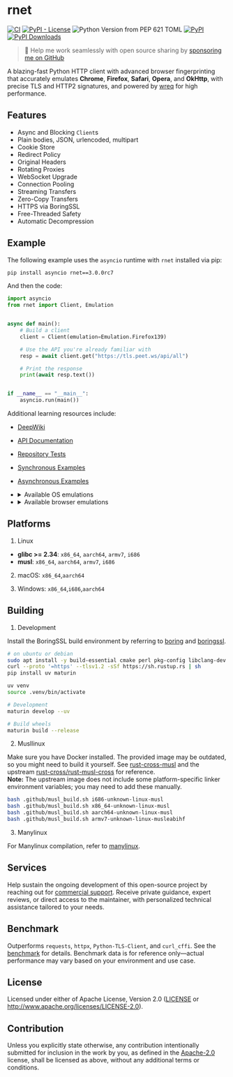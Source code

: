 # rnet

[![CI](https://github.com/0x676e67/rnet/actions/workflows/ci.yml/badge.svg)](https://github.com/0x676e67/rnet/actions/workflows/ci.yml)
[![PyPI - License](https://img.shields.io/pypi/l/rnet)](https://github.com/0x676e67/rnet/blob/main/LICENSE)
![Python Version from PEP 621 TOML](https://img.shields.io/python/required-version-toml?tomlFilePath=https%3A%2F%2Fraw.githubusercontent.com%2F0x676e67%2Frnet%2Fmain%2Fpyproject.toml&logo=python)
[![PyPI](https://img.shields.io/pypi/v/rnet?logo=python)](https://pypi.org/project/rnet/)
[![PyPI Downloads](https://static.pepy.tech/badge/rnet)](https://pepy.tech/projects/rnet)

> 🚀 Help me work seamlessly with open source sharing by [sponsoring me on GitHub](https://github.com/0x676e67/0x676e67/blob/main/SPONSOR.md)

A blazing-fast Python HTTP client with advanced browser fingerprinting that accurately emulates **Chrome**, **Firefox**, **Safari**, **Opera**, and **OkHttp**, with precise TLS and HTTP2 signatures, and powered by [wreq](https://github.com/0x676e67/wreq) for high performance.

## Features

- Async and Blocking `Client`s
- Plain bodies, JSON, urlencoded, multipart
- Cookie Store
- Redirect Policy
- Original Headers
- Rotating Proxies
- WebSocket Upgrade
- Connection Pooling
- Streaming Transfers
- Zero-Copy Transfers
- HTTPS via BoringSSL
- Free-Threaded Safety
- Automatic Decompression

## Example

The following example uses the `asyncio` runtime with `rnet` installed via pip:

```bash
pip install asyncio rnet==3.0.0rc7
```

And then the code:

```python
import asyncio
from rnet import Client, Emulation


async def main():
    # Build a client
    client = Client(emulation=Emulation.Firefox139)

    # Use the API you're already familiar with
    resp = await client.get("https://tls.peet.ws/api/all")

    # Print the response
    print(await resp.text())


if __name__ == "__main__":
    asyncio.run(main())

```

Additional learning resources include:

- [DeepWiki](https://deepwiki.com/0x676e67/rnet)
- [API Documentation](https://github.com/0x676e67/rnet/blob/main/python/rnet)
- [Repository Tests](https://github.com/0x676e67/rnet/tree/main/tests)
- [Synchronous Examples](https://github.com/0x676e67/rnet/tree/main/python/examples/blocking)
- [Asynchronous Examples](https://github.com/0x676e67/rnet/tree/main/python/examples)
- <details>
  <summary>Available OS emulations</summary>

  | **OS**      | **Description**                |
  | ----------- | ------------------------------ |
  | **Windows** | Windows (any version)          |
  | **MacOS**   | macOS (any version)            |
  | **Linux**   | Linux (any distribution)       |
  | **Android** | Android (mobile)               |
  | **iOS**     | iOS (iPhone/iPad)              |

  </details>
- <details>
  <summary>Available browser emulations</summary>

  | **Browser** | **Versions**                                                                                                                                                                                                                                                                                                                                                                            |
  | ----------- | --------------------------------------------------------------------------------------------------------------------------------------------------------------------------------------------------------------------------------------------------------------------------------------------------------------------------------------------------------------------------------------- |
  | **Chrome**  | `Chrome100`, `Chrome101`, `Chrome104`, `Chrome105`, `Chrome106`, `Chrome107`, `Chrome108`, `Chrome109`, `Chrome110`, `Chrome114`, `Chrome116`, `Chrome117`, `Chrome118`, `Chrome119`, `Chrome120`, `Chrome123`, `Chrome124`, `Chrome126`, `Chrome127`, `Chrome128`, `Chrome129`, `Chrome130`, `Chrome131`, `Chrome132`, `Chrome133`, `Chrome134`, `Chrome135`, `Chrome136`, `Chrome137`, `Chrome138`, `Chrome139`, `Chrome140` |
  | **Safari**  | `SafariIos17_2`, `SafariIos17_4_1`, `SafariIos16_5`, `Safari15_3`, `Safari15_5`, `Safari15_6_1`, `Safari16`, `Safari16_5`, `Safari17_0`, `Safari17_2_1`, `Safari17_4_1`, `Safari17_5`, `Safari18`, `SafariIPad18`, `Safari18_2`, `SafariIos18_1_1`, `Safari18_3`, `Safari18_3_1`, `Safari18_5`,  `Safari26`, `SafariIos26`, `SafariIPad26`                                                                                          |
  | **Firefox** | `Firefox109`, `Firefox117`, `Firefox128`, `Firefox133`, `Firefox135`, `FirefoxPrivate135`, `FirefoxAndroid135`, `Firefox136`, `FirefoxPrivate136`, `Firefox139`, `Firefox142`, `Firefox143`                                                                                                                                                                                                                         |
  | **OkHttp**  | `OkHttp3_9`, `OkHttp3_11`, `OkHttp3_13`, `OkHttp3_14`, `OkHttp4_9`, `OkHttp4_10`, `OkHttp4_12`, `OkHttp5`                                                                                                                                                                                                                                                                               |
  | **Edge**    | `Edge101`, `Edge122`, `Edge127`, `Edge131`, `Edge134`                                                                                                                                                                                                                                                                                                                                   |
  | **Opera**   | `Opera116`, `Opera117`, `Opera118`, `Opera119`                                                                                                                                                                                                                                                                                                                                          |

  </details>

## Platforms

1. Linux

- **glibc >= 2.34**: `x86_64`, `aarch64`, `armv7`, `i686`
- **musl**: `x86_64`, `aarch64`, `armv7`, `i686`

2. macOS: `x86_64`,`aarch64`

3. Windows: `x86_64`,`i686`,`aarch64`

## Building

1. Development

Install the BoringSSL build environment by referring to [boring](https://github.com/cloudflare/boring/blob/master/.github/workflows/ci.yml) and [boringssl](https://github.com/google/boringssl/blob/master/BUILDING.md#build-prerequisites).

```bash
# on ubuntu or debian
sudo apt install -y build-essential cmake perl pkg-config libclang-dev musl-tools git
curl --proto '=https' --tlsv1.2 -sSf https://sh.rustup.rs | sh
pip install uv maturin

uv venv
source .venv/bin/activate

# Development
maturin develop --uv

# Build wheels
maturin build --release
```

2. Musllinux

Make sure you have Docker installed. The provided image may be outdated, so you might need to build it yourself. See [rust-cross-musl](https://github.com/0x676e67/toolchain/blob/master/rust-musl-cross/Dockerfile) and the upstream [rust-cross/rust-musl-cross](https://github.com/rust-cross/rust-musl-cross) for reference.  
**Note:** The upstream image does not include some platform-specific linker environment variables; you may need to add these manually.

```bash
bash .github/musl_build.sh i686-unknown-linux-musl
bash .github/musl_build.sh x86_64-unknown-linux-musl
bash .github/musl_build.sh aarch64-unknown-linux-musl
bash .github/musl_build.sh armv7-unknown-linux-musleabihf
```

3. Manylinux

For Manylinux compilation, refer to [manylinux](https://github.com/PyO3/maturin?tab=readme-ov-file#manylinux-and-auditwheel).

## Services

Help sustain the ongoing development of this open-source project by reaching out for [commercial support](mailto:gngppz@gmail.com). Receive private guidance, expert reviews, or direct access to the maintainer, with personalized technical assistance tailored to your needs.

## Benchmark

Outperforms `requests`, `httpx`, `Python-TLS-Client`, and `curl_cffi`. See the [benchmark](https://github.com/0x676e67/rnet/tree/main/python/benchmark) for details. Benchmark data is for reference only—actual performance may vary based on your environment and use case.

## License

Licensed under either of Apache License, Version 2.0 ([LICENSE](./LICENSE) or http://www.apache.org/licenses/LICENSE-2.0).

## Contribution

Unless you explicitly state otherwise, any contribution intentionally submitted for inclusion in the work by you, as defined in the [Apache-2.0](./LICENSE) license, shall be licensed as above, without any additional terms or conditions.
